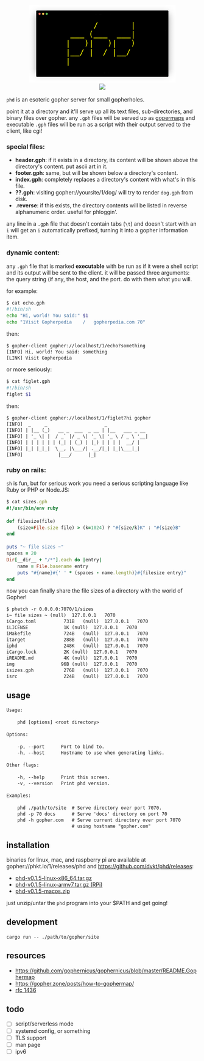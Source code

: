 <!--
      /       |
 ___ (___  ___|
|   )|   )|   )
|__/ |  / |__/
|
--> <p align="center"> <img src="./img/logo.png"> <br> 
<a href="https://github.com/dvkt/phd/releases">
<img src="https://img.shields.io/github/v/release/dvkt/phd?include_prereleases">
</a>
</p>

`phd` is an esoteric gopher server for small gopherholes.

point it at a directory and it'll serve up all its text files,
sub-directories, and binary files over gopher. any `.gph` files will
be served up as [gopermaps][map] and executable `.gph` files will be
run as a script with their output served to the client, like cgi!

### special files:

- **header.gph**: if it exists in a directory, its content will be
  shown above the directory's content. put ascii art in it.
- **footer.gph**: same, but will be shown below a directory's content.
- **index.gph**: completely replaces a directory's content with what's
  in this file.
- **??.gph**: visiting gopher://yoursite/1/dog/ will try to render
  `dog.gph` from disk.
- **.reverse**: if this exists, the directory contents will be listed
  in reverse alphanumeric order. useful for phloggin'.

any line in a `.gph` file that doesn't contain tabs (`\t`) and doesn't
start with an `i` will get an `i` automatically prefixed, turning it
into a gopher information item.

### dynamic content:

any `.gph` file that is marked **executable** with be run as if it
were a shell script and its output will be sent to the client. it will
be passed three arguments: the query string (if any, the host, and the
port. do with them what you will.

for example:

```sh
$ cat echo.gph
#!/bin/sh
echo "Hi, world! You said:" $1
echo "1Visit Gopherpedia	/	gopherpedia.com	70"
```

then:

    $ gopher-client gopher://localhost/1/echo?something
    [INFO] Hi, world! You said: something
    [LINK] Visit Gopherpedia

or more seriously:

```sh
$ cat figlet.gph
#!/bin/sh
figlet $1
```

then:

    $ gopher-client gopher://localhost/1/figlet?hi gopher
    [INFO]  _     _                     _
    [INFO] | |__ (_)   __ _  ___  _ __ | |__   ___ _ __
    [INFO] | '_ \| |  / _` |/ _ \| '_ \| '_ \ / _ \ '__|
    [INFO] | | | | | | (_| | (_) | |_) | | | |  __/ |
    [INFO] |_| |_|_|  \__, |\___/| .__/|_| |_|\___|_|
    [INFO]             |___/      |_|

### ruby on rails:

`sh` is fun, but for serious work you need a serious scripting
language like Ruby or PHP or Node.JS:

```ruby
$ cat sizes.gph
#!/usr/bin/env ruby

def filesize(file)
    (size=File.size file) > (k=1024) ? "#{size/k}K" : "#{size}B"
end

puts "~ file sizes ~"
spaces = 20
Dir[__dir__ + "/*"].each do |entry|
    name = File.basename entry
    puts "#{name}#{' ' * (spaces - name.length)}#{filesize entry}"
end
```

now you can finally share the file sizes of a directory with the world
of Gopher! 

    $ phetch -r 0.0.0.0:7070/1/sizes
    i~ file sizes ~	(null)	127.0.0.1	7070
    iCargo.toml          731B	(null)	127.0.0.1	7070
    iLICENSE             1K	(null)	127.0.0.1	7070
    iMakefile            724B	(null)	127.0.0.1	7070
    itarget              288B	(null)	127.0.0.1	7070
    iphd                 248K	(null)	127.0.0.1	7070
    iCargo.lock          2K	(null)	127.0.0.1	7070
    iREADME.md           4K	(null)	127.0.0.1	7070
    img                 96B	(null)	127.0.0.1	7070
    isizes.gph           276B	(null)	127.0.0.1	7070
    isrc                 224B	(null)	127.0.0.1	7070

## usage

    Usage:

        phd [options] <root directory>

    Options:

        -p, --port      Port to bind to.
        -h, --host      Hostname to use when generating links.

    Other flags:

        -h, --help      Print this screen.
        -v, --version   Print phd version.

    Examples:

        phd ./path/to/site  # Serve directory over port 7070.
        phd -p 70 docs      # Serve 'docs' directory on port 70
        phd -h gopher.com   # Serve current directory over port 7070
                            # using hostname "gopher.com"

## installation

binaries for linux, mac, and raspberry pi are available at 
gopher://phkt.io/1/releases/phd and https://github.com/dvkt/phd/releases:

- [phd-v0.1.5-linux-x86_64.tar.gz][0]
- [phd-v0.1.5-linux-armv7.tar.gz (RPi)][1]
- [phd-v0.1.5-macos.zip][2]

just unzip/untar the `phd` program into your $PATH and get going!

## development

    cargo run -- ./path/to/gopher/site

## resources

- https://github.com/gophernicus/gophernicus/blob/master/README.Gophermap
- https://gopher.zone/posts/how-to-gophermap/
- [rfc 1436](https://tools.ietf.org/html/rfc1436)

## todo

- [ ] script/serverless mode
- [ ] systemd config, or something
- [ ] TLS support
- [ ] man page
- [ ] ipv6

[0]: https://github.com/dvkt/phd/releases/download/v0.1.5/phd-v0.1.5-linux-x86_64.tar.gz
[1]: https://github.com/dvkt/phd/releases/download/v0.1.5/phd-v0.1.5-linux-armv7.tar.gz
[2]: https://github.com/dvkt/phd/releases/download/v0.1.5/phd-v0.1.5-macos.zip
[map]: https://en.wikipedia.org/wiki/Gopher_(protocol)#Source_code_of_a_menu
